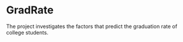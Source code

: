 # GradRate
The project investigates the factors that predict the graduation rate of college students.

